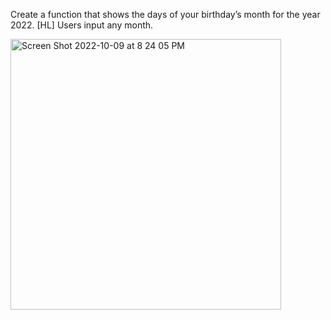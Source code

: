 Create a function that shows the days of your birthday’s month for the year 2022.
[HL]  Users input any month.

<img width="433" alt="Screen Shot 2022-10-09 at 8 24 05 PM" src="https://user-images.githubusercontent.com/113817801/194754158-8d2e8a8d-d0f6-450e-bebe-90acbf1f67be.png">



